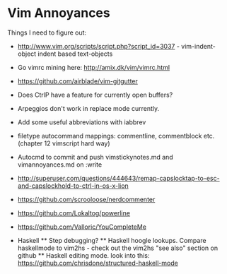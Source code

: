 # Vim Annoyances

Things I need to figure out:

* http://www.vim.org/scripts/script.php?script_id=3037 - vim-indent-object indent based text-objects
* Go vimrc mining here: http://amix.dk/vim/vimrc.html
* https://github.com/airblade/vim-gitgutter
* Does CtrlP have a feature for currently open buffers?
* Arpeggios don't work in replace mode currently. 
* Add some useful abbreviations with iabbrev
* filetype autocommand mappings: commentline, commentblock etc. (chapter 12 vimscript hard way)
* Autocmd to commit and push vimstickynotes.md and vimannoyances.md on :write 
* http://superuser.com/questions/444643/remap-capslocktap-to-esc-and-capslockhold-to-ctrl-in-os-x-lion
* https://github.com/scrooloose/nerdcommenter
* https://github.com/Lokaltog/powerline
* https://github.com/Valloric/YouCompleteMe

* Haskell 
** Step debugging?
** Haskell hoogle lookups. Compare haskellmode to vim2hs - check out the vim2hs "see also" section on github
** Haskell editing mode. look into this: https://github.com/chrisdone/structured-haskell-mode
